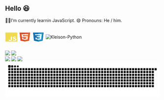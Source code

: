 ## Hello 😆
👨‍💻I’m currently learnin JavaScript.
😄 Pronouns: He / him.
<div style="display: inline_block"><br>
  <img align="center" alt="Kleison-Js" height="30" width="40" src="https://raw.githubusercontent.com/devicons/devicon/master/icons/javascript/javascript-plain.svg">

  <img align="center" alt="Kleison-HTML" height="30" width="40" src="https://raw.githubusercontent.com/devicons/devicon/master/icons/html5/html5-original.svg">
  <img align="center" alt="Kleison-CSS" height="30" width="40" src="https://raw.githubusercontent.com/devicons/devicon/master/icons/css3/css3-original.svg">
  <img align="center" alt="Kleison-Python" height="30" width="40" src="https://raw.githubusercontent.com/devicons/devicon/master/icons/python/java-original.svg">
  
</div>
  
  ##
 <div>
   <a>
    <img height="180em"  src=https://github-readme-stats.vercel.app/api?username=kleisonvitoriano&show_icons=true&theme=radical />
    <img height="180em"  src=https://github-readme-stats.vercel.app/api/top-langs/?username=kleisonvitoriano&layout=donut&theme=radical />
   </a>
 </div>
 
<div> 
  <a href="https://www.instagram.com/kleison_vitoriano/" target="_blank"><img src="https://img.shields.io/badge/-Instagram-%23E4405F?style=for-the-badge&logo=instagram&logoColor=white" target="_blank"></a>
  <a href = "mailto:kleissonvitoriano@gmail.com"><img src="https://img.shields.io/badge/-Gmail-%23333?style=for-the-badge&logo=gmail&logoColor=white" target="_blank"></a>
  <a href="https://www.linkedin.com/in/kleison-vitoriano-da-silva-670852298/" target="_blank"><img src="https://img.shields.io/badge/-LinkedIn-%230077B5?style=for-the-badge&logo=linkedin&logoColor=white" target="_blank"></a> 
  
</div>
<picture>
  <source media="(prefers-color-scheme: dark)" srcset="https://raw.githubusercontent.com/kleisonvitoriano/kleisonvitoriano/output/github-contribution-grid-snake-dark.svg">
  <source media="(prefers-color-scheme: light)" srcset="https://raw.githubusercontent.com/kleisonvitoriano/kleisonvitoriano/output/github-contribution-grid-snake.svg">
  <img alt="github contribution grid snake animation" src="https://raw.githubusercontent.com/kleisonvitoriano/kleisonvitoriano/output/github-contribution-grid-snake.svg">
</picture>
